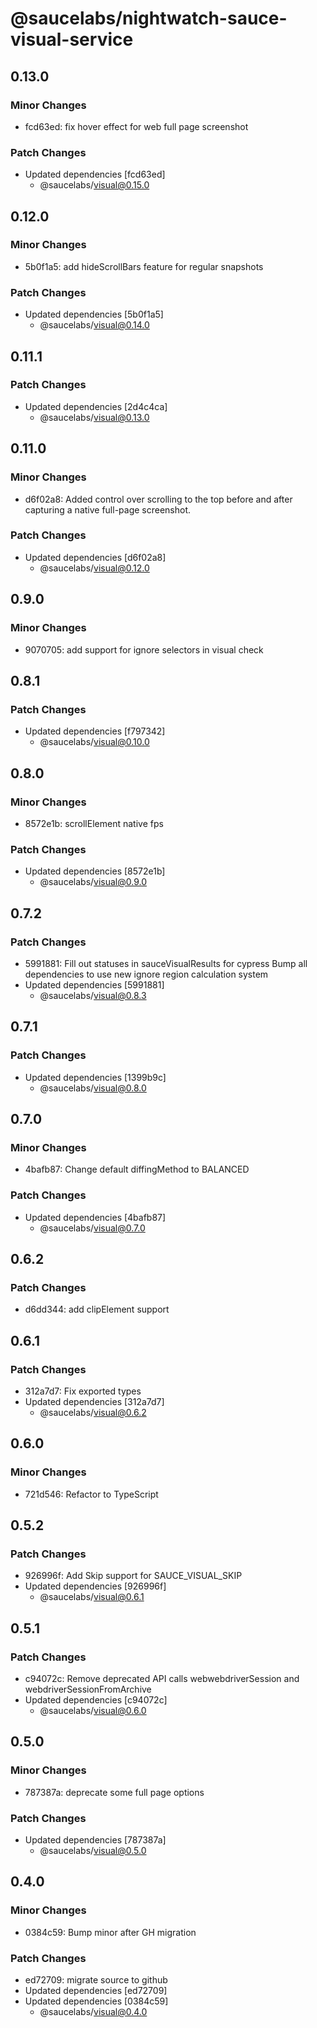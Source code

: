 # @saucelabs/nightwatch-sauce-visual-service

## 0.13.0

### Minor Changes

- fcd63ed: fix hover effect for web full page screenshot

### Patch Changes

- Updated dependencies [fcd63ed]
  - @saucelabs/visual@0.15.0

## 0.12.0

### Minor Changes

- 5b0f1a5: add hideScrollBars feature for regular snapshots

### Patch Changes

- Updated dependencies [5b0f1a5]
  - @saucelabs/visual@0.14.0

## 0.11.1

### Patch Changes

- Updated dependencies [2d4c4ca]
  - @saucelabs/visual@0.13.0

## 0.11.0

### Minor Changes

- d6f02a8: Added control over scrolling to the top before and after capturing a native full-page screenshot.

### Patch Changes

- Updated dependencies [d6f02a8]
  - @saucelabs/visual@0.12.0

## 0.9.0

### Minor Changes

- 9070705: add support for ignore selectors in visual check

## 0.8.1

### Patch Changes

- Updated dependencies [f797342]
  - @saucelabs/visual@0.10.0

## 0.8.0

### Minor Changes

- 8572e1b: scrollElement native fps

### Patch Changes

- Updated dependencies [8572e1b]
  - @saucelabs/visual@0.9.0

## 0.7.2

### Patch Changes

- 5991881: Fill out statuses in sauceVisualResults for cypress
  Bump all dependencies to use new ignore region calculation system
- Updated dependencies [5991881]
  - @saucelabs/visual@0.8.3

## 0.7.1

### Patch Changes

- Updated dependencies [1399b9c]
  - @saucelabs/visual@0.8.0

## 0.7.0

### Minor Changes

- 4bafb87: Change default diffingMethod to BALANCED

### Patch Changes

- Updated dependencies [4bafb87]
  - @saucelabs/visual@0.7.0

## 0.6.2

### Patch Changes

- d6dd344: add clipElement support

## 0.6.1

### Patch Changes

- 312a7d7: Fix exported types
- Updated dependencies [312a7d7]
  - @saucelabs/visual@0.6.2

## 0.6.0

### Minor Changes

- 721d546: Refactor to TypeScript

## 0.5.2

### Patch Changes

- 926996f: Add Skip support for SAUCE_VISUAL_SKIP
- Updated dependencies [926996f]
  - @saucelabs/visual@0.6.1

## 0.5.1

### Patch Changes

- c94072c: Remove deprecated API calls webwebdriverSession and webdriverSessionFromArchive
- Updated dependencies [c94072c]
  - @saucelabs/visual@0.6.0

## 0.5.0

### Minor Changes

- 787387a: deprecate some full page options

### Patch Changes

- Updated dependencies [787387a]
  - @saucelabs/visual@0.5.0

## 0.4.0

### Minor Changes

- 0384c59: Bump minor after GH migration

### Patch Changes

- ed72709: migrate source to github
- Updated dependencies [ed72709]
- Updated dependencies [0384c59]
  - @saucelabs/visual@0.4.0

